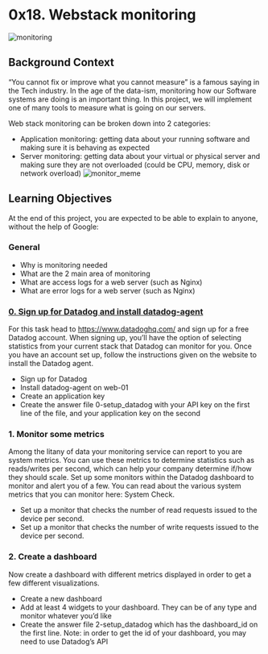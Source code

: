 # 0x18. Webstack monitoring

![monitoring](https://s3.amazonaws.com/intranet-projects-files/holbertonschool-sysadmin_devops/281/hb3pAsO.png)

## Background Context
“You cannot fix or improve what you cannot measure” is a famous saying in the Tech industry. In the age of the data-ism, monitoring how our Software systems are doing is an important thing. In this project, we will implement one of many tools to measure what is going on our servers.

Web stack monitoring can be broken down into 2 categories:

* Application monitoring: getting data about your running software and making sure it is behaving as expected
* Server monitoring: getting data about your virtual or physical server and making sure they are not overloaded (could be CPU, memory, disk or network overload)
![monitor_meme](https://s3.amazonaws.com/intranet-projects-files/holbertonschool-sysadmin_devops/281/ktCXnhE.jpg)

## Learning Objectives
At the end of this project, you are expected to be able to explain to anyone, without the help of Google:

### General
* Why is monitoring needed
* What are the 2 main area of monitoring
* What are access logs for a web server (such as Nginx)
* What are error logs for a web server (such as Nginx)

### [0. Sign up for Datadog and install datadog-agent](./0-setup_datadog)

For this task head to https://www.datadoghq.com/ and sign up for a free Datadog account. When signing up, you’ll have the option of selecting statistics from your current stack that Datadog can monitor for you. Once you have an account set up, follow the instructions given on the website to install the Datadog agent.

* Sign up for Datadog
* Install datadog-agent on web-01
* Create an application key
* Create the answer file 0-setup_datadog with your API key on the first line of the file, and your application key on the second

### 1. Monitor some metrics

Among the litany of data your monitoring service can report to you are system metrics. You can use these metrics to determine statistics such as reads/writes per second, which can help your company determine if/how they should scale. Set up some monitors within the Datadog dashboard to monitor and alert you of a few. You can read about the various system metrics that you can monitor here: System Check.

* Set up a monitor that checks the number of read requests issued to the device per second.
* Set up a monitor that checks the number of write requests issued to the device per second.

### 2. Create a dashboard

Now create a dashboard with different metrics displayed in order to get a few different visualizations.

* Create a new dashboard
* Add at least 4 widgets to your dashboard. They can be of any type and monitor whatever you’d like
* Create the answer file 2-setup_datadog which has the dashboard_id on the first line. Note: in order to get the id of your dashboard, you may need to use Datadog’s API
